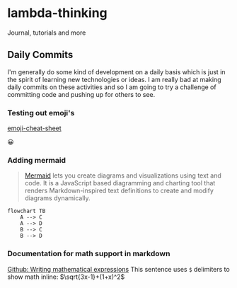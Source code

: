 # lambda-thinking
Journal, tutorials and more

## Daily Commits
I'm generally do some kind of development on a daily basis which is just in the spirit of learning new technologies or ideas. I am really bad at making daily commits on these activities and so I am going to try a challenge of committing code and pushing up for others to see.

### Testing out emoji's
[emoji-cheat-sheet](https://github.com/ikatyang/emoji-cheat-sheet/blob/master/README.md)

:grinning:

### Adding mermaid 

> [Mermaid](https://mermaid-js.github.io/mermaid/#/README) lets you create diagrams and visualizations using text and code.
> It is a JavaScript based diagramming and charting tool that renders Markdown-inspired text definitions to create and modify diagrams dynamically.


```mermaid
flowchart TB
    A --> C
    A --> D
    B --> C
    B --> D
```

### Documentation for math support in markdown
[Github: Writing mathematical expressions](https://docs.github.com/en/get-started/writing-on-github/working-with-advanced-formatting/writing-mathematical-expressions)
This sentence uses `$` delimiters to show math inline:  $\sqrt{3x-1}+(1+x)^2$